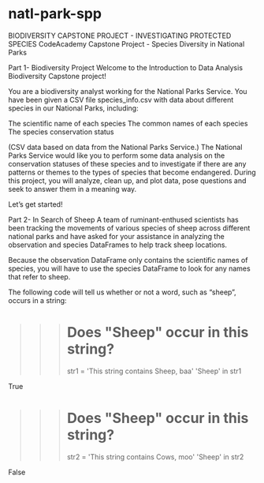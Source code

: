 # natl-park-spp
BIODIVERSITY CAPSTONE PROJECT - INVESTIGATING PROTECTED SPECIES
CodeAcademy Capstone Project - Species Diversity in National Parks

Part 1- Biodiversity Project
Welcome to the Introduction to Data Analysis Biodiversity Capstone project!

You are a biodiversity analyst working for the National Parks Service. You have been given a CSV file species_info.csv with data about different species in our National Parks, including:

The scientific name of each species
The common names of each species
The species conservation status 

(CSV data based on data from the National Parks Service.)
The National Parks Service would like you to perform some data analysis on the conservation statuses of these species and to investigate if there are any patterns or themes to the types of species that become endangered. During this project, you will analyze, clean up, and plot data, pose questions and seek to answer them in a meaning way.

Let’s get started!


Part 2- In Search of Sheep
A team of ruminant-enthused scientists has been tracking the movements of various species of sheep across different national parks and have asked for your assistance in analyzing the observation and species DataFrames to help track sheep locations.

Because the observation DataFrame only contains the scientific names of species, you will have to use the species DataFrame to look for any names that refer to sheep.

The following code will tell us whether or not a word, such as “sheep”, occurs in a string:

>>> # Does "Sheep" occur in this string?
>>> str1 = 'This string contains Sheep, baa'
>>> 'Sheep' in str1

True
>>>  # Does "Sheep" occur in this string?
>>> str2 = 'This string contains Cows, moo'
>>> 'Sheep' in str2

False
